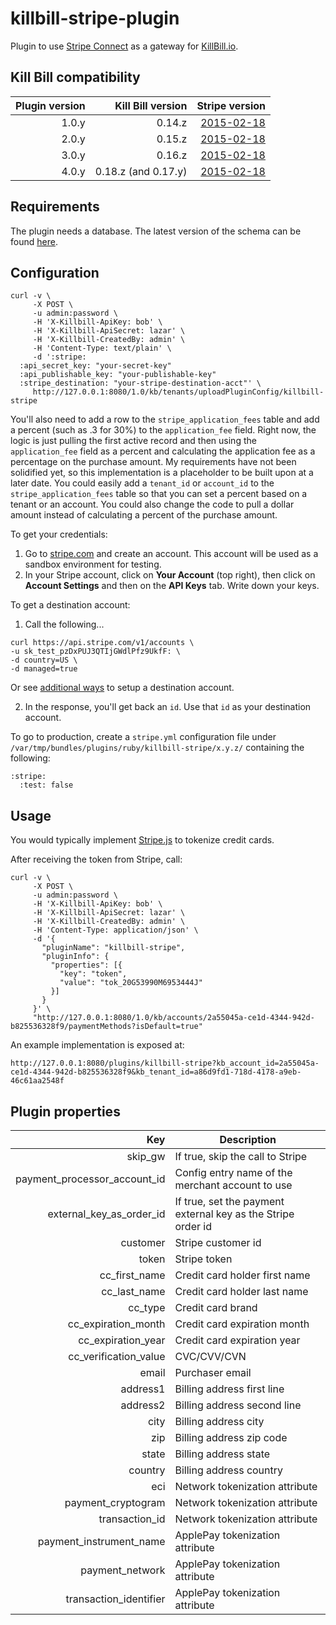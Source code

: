killbill-stripe-plugin
======================

Plugin to use [Stripe Connect](https://stripe.com/docs/connect) as a gateway for [KillBill.io](http://www.killbill.io).


Kill Bill compatibility
-----------------------

| Plugin version | Kill Bill version  | Stripe version                                            |
| -------------: | -----------------: | --------------------------------------------------------: |
| 1.0.y          | 0.14.z             | [2015-02-18](https://stripe.com/docs/upgrades#2015-02-18) |
| 2.0.y          | 0.15.z             | [2015-02-18](https://stripe.com/docs/upgrades#2015-02-18) |
| 3.0.y          | 0.16.z             | [2015-02-18](https://stripe.com/docs/upgrades#2015-02-18) |
| 4.0.y          | 0.18.z (and 0.17.y)| [2015-02-18](https://stripe.com/docs/upgrades#2015-02-18) |

Requirements
------------

The plugin needs a database. The latest version of the schema can be found [here](https://github.com/rachelswitzer/killbill-stripe-plugin/blob/master/db/ddl.sql).

Configuration
-------------

```
curl -v \
     -X POST \
     -u admin:password \
     -H 'X-Killbill-ApiKey: bob' \
     -H 'X-Killbill-ApiSecret: lazar' \
     -H 'X-Killbill-CreatedBy: admin' \
     -H 'Content-Type: text/plain' \
     -d ':stripe:
  :api_secret_key: "your-secret-key"
  :api_publishable_key: "your-publishable-key"
  :stripe_destination: "your-stripe-destination-acct"' \
     http://127.0.0.1:8080/1.0/kb/tenants/uploadPluginConfig/killbill-stripe
```

You'll also need to add a row to the `stripe_application_fees` table and add a percent (such as .3 for 30%) to the `application_fee` field. Right now, the logic is just pulling the first active record and then using the `application_fee` field as a percent and calculating the application fee as a percentage on the purchase amount. My requirements have not been solidified yet, so this implementation is a placeholder to be built upon at a later date. You could easily add a `tenant_id` or `account_id` to the `stripe_application_fees` table so that you can set a percent based on a tenant or an account. You could also change the code to pull a dollar amount instead of calculating a percent of the purchase amount.

To get your credentials:

1. Go to [stripe.com](http://stripe.com/) and create an account. This account will be used as a sandbox environment for testing.
2. In your Stripe account, click on **Your Account** (top right), then click on **Account Settings** and then on the **API Keys** tab. Write down your keys.

To get a destination account:
1. Call the following...
```
curl https://api.stripe.com/v1/accounts \
-u sk_test_pzDxPUJ3QTIjGWdlPfz9UkfF: \
-d country=US \
-d managed=true
```
Or see [additional ways](https://stripe.com/docs/connect/managed-accounts#creating-a-managed-account) to setup a destination account. 

2. In the response, you'll get back an `id`. Use that `id` as your destination account.    

To go to production, create a `stripe.yml` configuration file under `/var/tmp/bundles/plugins/ruby/killbill-stripe/x.y.z/` containing the following:

```
:stripe:
  :test: false
```

Usage
-----

You would typically implement [Stripe.js](https://stripe.com/docs/stripe.js) to tokenize credit cards. 

After receiving the token from Stripe, call:

```
curl -v \
     -X POST \
     -u admin:password \
     -H 'X-Killbill-ApiKey: bob' \
     -H 'X-Killbill-ApiSecret: lazar' \
     -H 'X-Killbill-CreatedBy: admin' \
     -H 'Content-Type: application/json' \
     -d '{
       "pluginName": "killbill-stripe",
       "pluginInfo": {
         "properties": [{
           "key": "token",
           "value": "tok_20G53990M6953444J"
         }]
       }
     }' \
     "http://127.0.0.1:8080/1.0/kb/accounts/2a55045a-ce1d-4344-942d-b825536328f9/paymentMethods?isDefault=true"
```

An example implementation is exposed at:

```
http://127.0.0.1:8080/plugins/killbill-stripe?kb_account_id=2a55045a-ce1d-4344-942d-b825536328f9&kb_tenant_id=a86d9fd1-718d-4178-a9eb-46c61aa2548f
```

Plugin properties
-----------------

| Key                          | Description                                                       |
| ---------------------------: | ----------------------------------------------------------------- |
| skip_gw                      | If true, skip the call to Stripe                                  |
| payment_processor_account_id | Config entry name of the merchant account to use                  |
| external_key_as_order_id     | If true, set the payment external key as the Stripe order id      |
| customer                     | Stripe customer id                                                |
| token                        | Stripe token                                                      |
| cc_first_name                | Credit card holder first name                                     |
| cc_last_name                 | Credit card holder last name                                      |
| cc_type                      | Credit card brand                                                 |
| cc_expiration_month          | Credit card expiration month                                      |
| cc_expiration_year           | Credit card expiration year                                       |
| cc_verification_value        | CVC/CVV/CVN                                                       |
| email                        | Purchaser email                                                   |
| address1                     | Billing address first line                                        |
| address2                     | Billing address second line                                       |
| city                         | Billing address city                                              |
| zip                          | Billing address zip code                                          |
| state                        | Billing address state                                             |
| country                      | Billing address country                                           |
| eci                          | Network tokenization attribute                                    |
| payment_cryptogram           | Network tokenization attribute                                    |
| transaction_id               | Network tokenization attribute                                    |
| payment_instrument_name      | ApplePay tokenization attribute                                   |
| payment_network              | ApplePay tokenization attribute                                   |
| transaction_identifier       | ApplePay tokenization attribute                                   |
